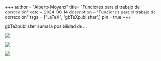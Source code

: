 +++
author = "Alberto Moyano"
title= "Funciones para el trabajo de corrección"
date = 2024-08-14
description = "Funciones para el trabajo de corrección"
tags = ["LaTeX", "gbTeXpublisher",]
pin = true
+++

gbTeXpublisher suma la posibilidad de ...

<!--more-->


![](https://albertomoyano.github.io/blog-gbtexpublisher/images/menu1.png)

![](https://albertomoyano.github.io/blog-gbtexpublisher/images/menu2.png)

![](https://albertomoyano.github.io/blog-gbtexpublisher/images/menu3.png)
